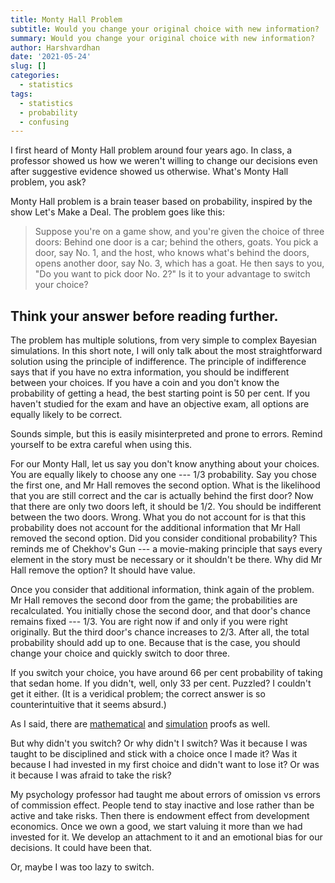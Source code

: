 ```yaml
---
title: Monty Hall Problem
subtitle: Would you change your original choice with new information?
summary: Would you change your original choice with new information?
author: Harshvardhan
date: '2021-05-24'
slug: []
categories:
  - statistics
tags:
  - statistics
  - probability
  - confusing
---
```


I first heard of Monty Hall problem around four years ago. In class, a professor showed us how we weren't willing to change our decisions even after suggestive evidence showed us otherwise. What's Monty Hall problem, you ask?

Monty Hall problem is a brain teaser based on probability, inspired by the show Let's Make a Deal. The problem goes like this:

> Suppose you're on a game show, and you're given the choice of three doors: Behind one door is a car; behind the others, goats. You pick a door, say No. 1, and the host, who knows what's behind the doors, opens another door, say No. 3, which has a goat. He then says to you, "Do you want to pick door No. 2?" Is it to your advantage to switch your choice?

## Think your answer before reading further.

The problem has multiple solutions, from very simple to complex Bayesian simulations. In this short note, I will only talk about the most straightforward solution using the principle of indifference. The principle of indifference says that if you have no extra information, you should be indifferent between your choices. If you have a coin and you don't know the probability of getting a head, the best starting point is 50 per cent. If you haven't studied for the exam and have an objective exam, all options are equally likely to be correct.

Sounds simple, but this is easily misinterpreted and prone to errors. Remind yourself to be extra careful when using this.

For our Monty Hall, let us say you don't know anything about your choices. You are equally likely to choose any one --- 1/3 probability. Say you chose the first one, and Mr Hall removes the second option. What is the likelihood that you are still correct and the car is actually behind the first door? Now that there are only two doors left, it should be 1/2. You should be indifferent between the two doors. Wrong. What you do not account for is that this probability does not account for the additional information that Mr Hall removed the second option. Did you consider conditional probability? This reminds me of Chekhov's Gun --- a movie-making principle that says every element in the story must be necessary or it shouldn't be there. Why did Mr Hall remove the option? It should have value.

Once you consider that additional information, think again of the problem. Mr Hall removes the second door from the game; the probabilities are recalculated. You initially chose the second door, and that door's chance remains fixed --- 1/3. You are right now if and only if you were right originally. But the third door's chance increases to 2/3. After all, the total probability should add up to one. Because that is the case, you should change your choice and quickly switch to door three.

If you switch your choice, you have around 66 per cent probability of taking that sedan home. If you didn't, well, only 33 per cent. Puzzled? I couldn't get it either. (It is a veridical problem; the correct answer is so counterintuitive that it seems absurd.)

As I said, there are [mathematical](https://www.khanacademy.org/math/precalculus/x9e81a4f98389efdf:prob-comb/x9e81a4f98389efdf:dependent-events-precalc/v/monty-hall-problem) and [simulation](http://www.math.ucsd.edu/~crypto/Monty/monty.html) proofs as well.

But why didn't you switch? Or why didn't I switch? Was it because I was taught to be disciplined and stick with a choice once I made it? Was it because I had invested in my first choice and didn't want to lose it? Or was it because I was afraid to take the risk?

My psychology professor had taught me about errors of omission vs errors of commission effect. People tend to stay inactive and lose rather than be active and take risks. Then there is endowment effect from development economics. Once we own a good, we start valuing it more than we had invested for it. We develop an attachment to it and an emotional bias for our decisions. It could have been that.

Or, maybe I was too lazy to switch.
